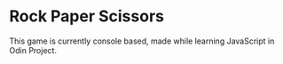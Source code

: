 # Rock Paper Scissors
This game is currently console based, made while learning JavaScript in Odin Project.
